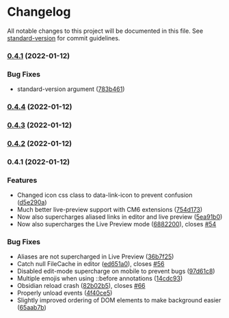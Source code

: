 # Changelog

All notable changes to this project will be documented in this file. See [standard-version](https://github.com/conventional-changelog/standard-version) for commit guidelines.

### [0.4.1](https://github.com/HEmile/obsidian_supercharged_links/compare/v0.4.4...v0.4.1) (2022-01-12)


### Bug Fixes

* standard-version argument ([783b461](https://github.com/HEmile/obsidian_supercharged_links/commit/783b461e975b0137d8094c13ddafb958a47d3810))

### [0.4.4](https://github.com/HEmile/obsidian_supercharged_links/compare/v0.4.3...v0.4.4) (2022-01-12)

### [0.4.3](https://github.com/HEmile/obsidian_supercharged_links/compare/v0.4.2...v0.4.3) (2022-01-12)

### [0.4.2](https://github.com/HEmile/obsidian_supercharged_links/compare/v0.4.1...v0.4.2) (2022-01-12)

### 0.4.1 (2022-01-12)


### Features

* Changed icon css class to data-link-icon to prevent confusion ([d5e290a](https://github.com/HEmile/obsidian_supercharged_links/commit/d5e290a7522d9c0df5dfdf9385705412d03632ce))
* Much better live-preview support with CM6 extensions ([754d173](https://github.com/HEmile/obsidian_supercharged_links/commit/754d173b2e1b6bd7749a8225bce6ec08108bc3da))
* Now also supercharges aliased links in editor and live preview ([5ea91b0](https://github.com/HEmile/obsidian_supercharged_links/commit/5ea91b0f427b6dce6de2bc1694aca226a1ba7fc0))
* Now also supercharges the Live Preview mode ([6882200](https://github.com/HEmile/obsidian_supercharged_links/commit/68822004939553f90b9e5a73825643232f2738b8)), closes [#54](https://github.com/HEmile/obsidian_supercharged_links/issues/54)


### Bug Fixes

* Aliases are not supercharged in Live Preview ([36b7f25](https://github.com/HEmile/obsidian_supercharged_links/commit/36b7f25fa9af31acb3d6f95d876716f0b8b3a561))
* Catch null FileCache in editor ([ed651a0](https://github.com/HEmile/obsidian_supercharged_links/commit/ed651a0eaf3a43ee09ceea6e9dcbb6b2924e2505)), closes [#56](https://github.com/HEmile/obsidian_supercharged_links/issues/56)
* Disabled edit-mode supercharge on mobile to prevent bugs ([97d61c8](https://github.com/HEmile/obsidian_supercharged_links/commit/97d61c8861a274093ecd1f4f6fe5e7ff68f2194c))
* Multiple emojis when using ::before annotations ([14cdc93](https://github.com/HEmile/obsidian_supercharged_links/commit/14cdc9385c73ac371590733ea5a695c09304b45f))
* Obsidian reload crash ([82b02b5](https://github.com/HEmile/obsidian_supercharged_links/commit/82b02b54a34cdbd18b02b3d2efed2455be7e9d57)), closes [#66](https://github.com/HEmile/obsidian_supercharged_links/issues/66)
* Properly unload events ([4f40ce5](https://github.com/HEmile/obsidian_supercharged_links/commit/4f40ce5e5e15c155208ee0888d53fd9c3e6415b5))
* Slightly improved ordering of DOM elements to make background easier ([65aab7b](https://github.com/HEmile/obsidian_supercharged_links/commit/65aab7bc63d8e4feb21e29fffc890dc16ff493f1))
